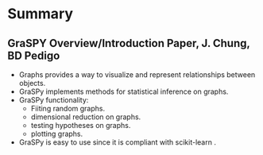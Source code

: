 # Summary

## GraSPY Overview/Introduction Paper, J. Chung, BD Pedigo

* Graphs provides a way to visualize and represent relationships between objects.  
* GraSPy implements methods for statistical inference on graphs.  
* GraSPy functionality:  
  * Fiiting random graphs.  
  * dimensional reduction on graphs.    
  * testing hypotheses on graphs.  
  * plotting graphs.  
* GraSPy is easy to use since it is compliant with scikit-learn . 


